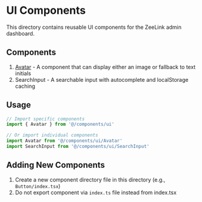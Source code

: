 # UI Components

This directory contains reusable UI components for the ZeeLink admin dashboard.

## Components

1. [Avatar](./Avatar.md) - A component that can display either an image or fallback to text initials
2. SearchInput - A searchable input with autocomplete and localStorage caching

## Usage

```jsx
// Import specific components
import { Avatar } from '@/components/ui'

// Or import individual components
import Avatar from '@/components/ui/Avatar'
import SearchInput from '@/components/ui/SearchInput'
```

## Adding New Components

1. Create a new component directory file in this directory (e.g., `Button/index.tsx`)
2. Do not export component via `index.ts` file instead from index.tsx

